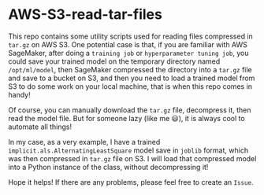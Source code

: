 # AWS-S3-read-tar-files
This repo contains some utility scripts used for reading files compressed in `tar.gz` on AWS S3.
One potential case is that, if you are familiar with AWS SageMaker, 
after doing a `training job` or `hyperparameter tuning job`, 
you could save your trained model on the temporary directory named `/opt/ml/model`, 
then SageMaker compressed the directory into a `tar.gz` file and save to 
a bucket on S3, and then you need to load a trained model from S3 to 
do some work on your local machine, that is when this repo comes in handy!

Of course, you can manually download the `tar.gz` file, decompress it, 
then read the model file. But for someone lazy (like me :smiley:), 
it is always cool to automate all things!

In my case, as a very example, 
I have a trained `implicit.als.AlternatingLeastSquare` model save in `joblib` format, 
which was then compressed in `tar.gz` file on S3. I will load that compressed model into a Python instance of the class, 
without decompressing it!

Hope it helps! If there are any problems, please feel free to create an `Issue`. 
